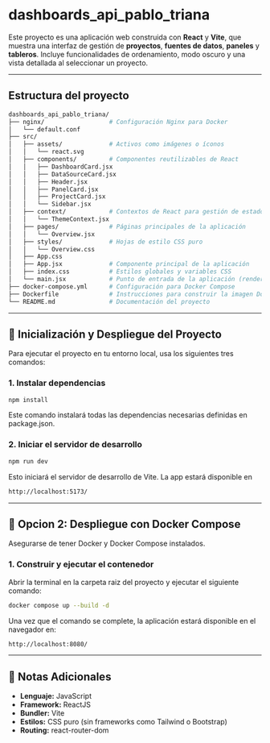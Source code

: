 # dashboards_api_pablo_triana

Este proyecto es una aplicación web construida con **React** y **Vite**, que muestra una interfaz de gestión de **proyectos**, **fuentes de datos**, **paneles** y **tableros**. Incluye funcionalidades de ordenamiento, modo oscuro y una vista detallada al seleccionar un proyecto.

---
## Estructura del proyecto

```bash
dashboards_api_pablo_triana/
├── nginx/                  # Configuración Nginx para Docker
│   └── default.conf
├── src/
│   ├── assets/             # Activos como imágenes o íconos
│   │   └── react.svg
│   ├── components/         # Componentes reutilizables de React
│   │   ├── DashboardCard.jsx
│   │   ├── DataSourceCard.jsx
│   │   ├── Header.jsx
│   │   ├── PanelCard.jsx
│   │   ├── ProjectCard.jsx
│   │   └── Sidebar.jsx
│   ├── context/            # Contextos de React para gestión de estado global
│   │   └── ThemeContext.jsx
│   ├── pages/              # Páginas principales de la aplicación
│   │   └── Overview.jsx
│   ├── styles/             # Hojas de estilo CSS puro
│   │   └── Overview.css
│   ├── App.css
│   ├── App.jsx             # Componente principal de la aplicación
│   ├── index.css           # Estilos globales y variables CSS
│   └── main.jsx            # Punto de entrada de la aplicación (renderizado React)
├── docker-compose.yml      # Configuración para Docker Compose
├── Dockerfile              # Instrucciones para construir la imagen Docker
└── README.md               # Documentación del proyecto
```
---

## 🚀 Inicialización y Despliegue del Proyecto

Para ejecutar el proyecto en tu entorno local, usa los siguientes tres comandos:

### 1. Instalar dependencias
```bash
npm install
```
Este comando instalará todas las dependencias necesarias definidas en package.json.

### 2. Iniciar el servidor de desarrollo
```bash
npm run dev
```
Esto iniciará el servidor de desarrollo de Vite. La app estará disponible en 
```bash
http://localhost:5173/
```
---
## 🚀 Opcion 2: Despliegue con Docker Compose
Asegurarse de tener Docker y Docker Compose instalados.
### 1. Construir y ejecutar el contenedor
Abrir la terminal en la carpeta raiz del proyecto y ejecutar el siguiente comando:
```bash
docker compose up --build -d
```
Una vez que el comando se complete, la aplicación estará disponible en el navegador en:
```bash
http://localhost:8080/
```
---
## 📝 Notas Adicionales

* **Lenguaje:** JavaScript
* **Framework:** ReactJS
* **Bundler:** Vite
* **Estilos:** CSS puro (sin frameworks como Tailwind o Bootstrap)
* **Routing:** react-router-dom

